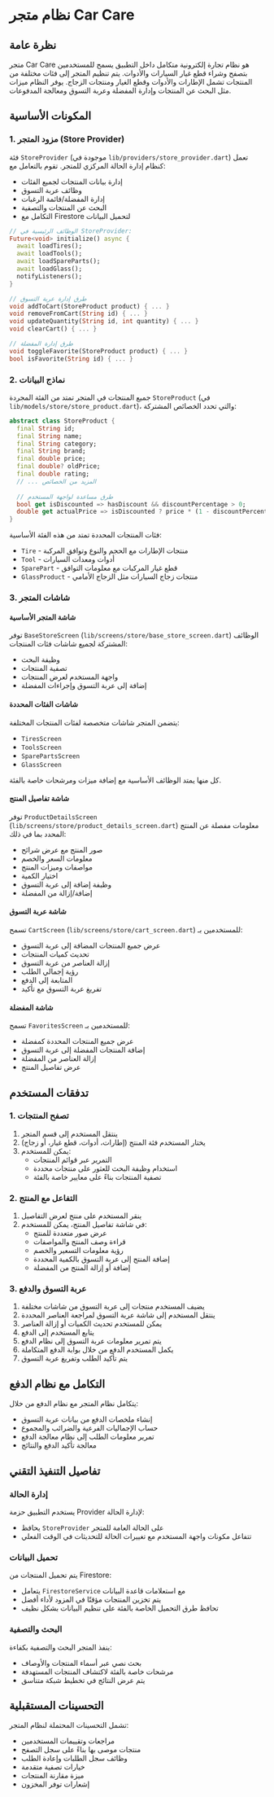 # نظام متجر Car Care

## نظرة عامة

متجر Car Care هو نظام تجارة إلكترونية متكامل داخل التطبيق يسمح للمستخدمين بتصفح وشراء قطع غيار السيارات والأدوات. يتم تنظيم المتجر إلى فئات مختلفة من المنتجات تشمل الإطارات والأدوات وقطع الغيار ومنتجات الزجاج. يوفر النظام ميزات مثل البحث عن المنتجات وإدارة المفضلة وعربة التسوق ومعالجة المدفوعات.

## المكونات الأساسية

### 1. مزود المتجر (Store Provider)

فئة `StoreProvider` (موجودة في `lib/providers/store_provider.dart`) تعمل كنظام إدارة الحالة المركزي للمتجر. تقوم بالتعامل مع:

- إدارة بيانات المنتجات لجميع الفئات
- وظائف عربة التسوق
- إدارة المفضلة/قائمة الرغبات
- البحث عن المنتجات والتصفية
- التكامل مع Firestore لتحميل البيانات

```dart
// الوظائف الرئيسية في StoreProvider:
Future<void> initialize() async {
  await loadTires();
  await loadTools();
  await loadSpareParts();
  await loadGlass();
  notifyListeners();
}

// طرق إدارة عربة التسوق
void addToCart(StoreProduct product) { ... }
void removeFromCart(String id) { ... }
void updateQuantity(String id, int quantity) { ... }
void clearCart() { ... }

// طرق إدارة المفضلة
void toggleFavorite(StoreProduct product) { ... }
bool isFavorite(String id) { ... }
```

### 2. نماذج البيانات

جميع المنتجات في المتجر تمتد من الفئة المجردة `StoreProduct` (في `lib/models/store/store_product.dart`)، والتي تحدد الخصائص المشتركة:

```dart
abstract class StoreProduct {
  final String id;
  final String name;
  final String category;
  final String brand;
  final double price;
  final double? oldPrice;
  final double rating;
  // ... المزيد من الخصائص
  
  // طرق مساعدة لواجهة المستخدم
  bool get isDiscounted => hasDiscount && discountPercentage > 0;
  double get actualPrice => isDiscounted ? price * (1 - discountPercentage / 100) : price;
}
```

فئات المنتجات المحددة تمتد من هذه الفئة الأساسية:
- `Tire` - منتجات الإطارات مع الحجم والنوع وتوافق المركبة
- `Tool` - أدوات ومعدات السيارات
- `SparePart` - قطع غيار المركبات مع معلومات التوافق
- `GlassProduct` - منتجات زجاج السيارات مثل الزجاج الأمامي

### 3. شاشات المتجر

#### شاشة المتجر الأساسية

توفر `BaseStoreScreen` (`lib/screens/store/base_store_screen.dart`) الوظائف المشتركة لجميع شاشات فئات المنتجات:
- وظيفة البحث
- تصفية المنتجات
- واجهة المستخدم لعرض المنتجات
- إضافة إلى عربة التسوق وإجراءات المفضلة

#### شاشات الفئات المحددة

يتضمن المتجر شاشات متخصصة لفئات المنتجات المختلفة:
- `TiresScreen`
- `ToolsScreen`
- `SparePartsScreen`
- `GlassScreen`

كل منها يمتد الوظائف الأساسية مع إضافة ميزات ومرشحات خاصة بالفئة.

#### شاشة تفاصيل المنتج

توفر `ProductDetailsScreen` (`lib/screens/store/product_details_screen.dart`) معلومات مفصلة عن المنتج المحدد بما في ذلك:
- صور المنتج مع عرض شرائح
- معلومات السعر والخصم
- مواصفات وميزات المنتج
- اختيار الكمية
- وظيفة إضافة إلى عربة التسوق
- إضافة/إزالة من المفضلة

#### شاشة عربة التسوق

تسمح `CartScreen` (`lib/screens/store/cart_screen.dart`) للمستخدمين بـ:
- عرض جميع المنتجات المضافة إلى عربة التسوق
- تحديث كميات المنتجات
- إزالة العناصر من عربة التسوق
- رؤية إجمالي الطلب
- المتابعة إلى الدفع
- تفريغ عربة التسوق مع تأكيد

#### شاشة المفضلة

تسمح `FavoritesScreen` للمستخدمين بـ:
- عرض جميع المنتجات المحددة كمفضلة
- إضافة المنتجات المفضلة إلى عربة التسوق
- إزالة العناصر من المفضلة
- عرض تفاصيل المنتج

## تدفقات المستخدم

### 1. تصفح المنتجات

1. ينتقل المستخدم إلى قسم المتجر
2. يختار المستخدم فئة المنتج (إطارات، أدوات، قطع غيار، أو زجاج)
3. يمكن للمستخدم:
   - التمرير عبر قوائم المنتجات
   - استخدام وظيفة البحث للعثور على منتجات محددة
   - تصفية المنتجات بناءً على معايير خاصة بالفئة

### 2. التفاعل مع المنتج

1. ينقر المستخدم على منتج لعرض التفاصيل
2. في شاشة تفاصيل المنتج، يمكن للمستخدم:
   - عرض صور متعددة للمنتج
   - قراءة وصف المنتج والمواصفات
   - رؤية معلومات التسعير والخصم
   - إضافة المنتج إلى عربة التسوق بالكمية المحددة
   - إضافة أو إزالة المنتج من المفضلة

### 3. عربة التسوق والدفع

1. يضيف المستخدم منتجات إلى عربة التسوق من شاشات مختلفة
2. ينتقل المستخدم إلى شاشة عربة التسوق لمراجعة العناصر المحددة
3. يمكن للمستخدم تحديث الكميات أو إزالة العناصر
4. يتابع المستخدم إلى الدفع
5. يتم تمرير معلومات عربة التسوق إلى نظام الدفع
6. يكمل المستخدم الدفع من خلال بوابة الدفع المتكاملة
7. يتم تأكيد الطلب وتفريغ عربة التسوق

## التكامل مع نظام الدفع

يتكامل نظام المتجر مع نظام الدفع من خلال:
- إنشاء ملخصات الدفع من بيانات عربة التسوق
- حساب الإجماليات الفرعية والضرائب والمجموع
- تمرير معلومات الطلب إلى نظام معالجة الدفع
- معالجة تأكيد الدفع والنتائج

## تفاصيل التنفيذ التقني

### إدارة الحالة

يستخدم التطبيق حزمة Provider لإدارة الحالة:
- يحافظ `StoreProvider` على الحالة العامة للمتجر
- تتفاعل مكونات واجهة المستخدم مع تغييرات الحالة للتحديثات في الوقت الفعلي

### تحميل البيانات

يتم تحميل المنتجات من Firestore:
- يتعامل `FirestoreService` مع استعلامات قاعدة البيانات
- يتم تخزين المنتجات مؤقتًا في المزود لأداء أفضل
- تحافظ طرق التحميل الخاصة بالفئة على تنظيم البيانات بشكل نظيف

### البحث والتصفية

ينفذ المتجر البحث والتصفية بكفاءة:
- بحث نصي عبر أسماء المنتجات والأوصاف
- مرشحات خاصة بالفئة لاكتشاف المنتجات المستهدفة
- يتم عرض النتائج في تخطيط شبكة متناسق

## التحسينات المستقبلية

تشمل التحسينات المحتملة لنظام المتجر:
- مراجعات وتقييمات المستخدمين
- منتجات موصى بها بناءً على سجل التصفح
- وظائف سجل الطلبات وإعادة الطلب
- خيارات تصفية متقدمة
- ميزة مقارنة المنتجات
- إشعارات توفر المخزون 